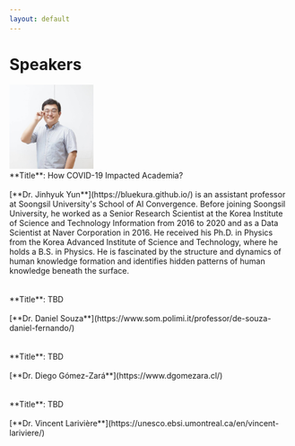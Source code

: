 ```yaml
---
layout: default
---
```


# Speakers

<div class='orgWrapper'>
  <img src="assets/images/jinhyuk_yun.jpg" alt="Jinhyuk Yun" width="150" />
<div class='bioWrapper'>
  **Title**: How COVID-19 Impacted Academia?
<br/><br/>
[**Dr. Jinhyuk Yun**](https://bluekura.github.io/) is an assistant professor at Soongsil University's School of AI Convergence. Before joining Soongsil University, he worked as a Senior Research Scientist at the Korea Institute of Science and Technology Information from 2016 to 2020 and as a Data Scientist at Naver Corporation in 2016. He received his Ph.D. in Physics from the Korea Advanced Institute of Science and Technology, where he holds a B.S. in Physics. He is fascinated by the structure and dynamics of human knowledge formation and identifies hidden patterns of human knowledge beneath the surface.
</div>
</div>
<br/>
<br/>

<div class='orgWrapper'>
<!--  <img src="assets/images/.jpg" alt="Daniel Souza" width="150" />-->
<div class='bioWrapper'>
  **Title**: TBD
<br/><br/>
[**Dr. Daniel Souza**](https://www.som.polimi.it/professor/de-souza-daniel-fernando/) 
</div>
</div>
<br/>
<br/>

<div class='orgWrapper'>
  <!--<img src="assets/images/profile_Michael_Kopp.jpg" alt="Michael Kopp" width="150" />-->
<div class='bioWrapper'>
  **Title**: TBD
<br/><br/>
[**Dr. Diego Gómez-Zará**](https://www.dgomezara.cl/)
</div>
</div>
<br/>
<br/>


<div class='orgWrapper'>
  <!--<img src="assets/images/profile_Michael_Kopp.jpg" alt="Michael Kopp" width="150" />-->
<div class='bioWrapper'>
  **Title**: TBD
<br/><br/>
[**Dr. Vincent Larivière**](https://unesco.ebsi.umontreal.ca/en/vincent-lariviere/)
</div>
</div>
<br/>
<br/>
